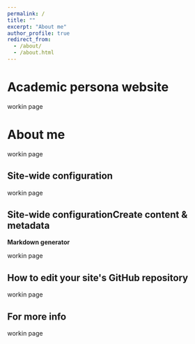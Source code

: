 ```yaml
---
permalink: /
title: ""
excerpt: "About me"
author_profile: true
redirect_from: 
  - /about/
  - /about.html
---
```



Academic persona website
======
workin page



About me
======
workin page



Site-wide configuration
------
workin page

Site-wide configurationCreate content & metadata
------


**Markdown generator**

workin page

How to edit your site's GitHub repository
------
workin page

For more info
------
workin page
